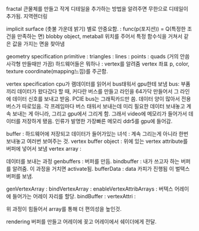 fractal
큰물체를 만들고 작게 디테일을 추가하는 방법을 알려주면 무한으로 디테일이 추가됨. 지역렌더링

implicit surface (촛불 가운데 밝기) 별로 안중요함.
: func(p(포지션)) = Q(특정한 조건을 만족하는 면)
blobby object, metaball
위치를 주어서 특정 함수식을 거쳐서 같은 값을 가지는 면을 찾아냄

geometry specification
primitive
: triangles
: lines
: points
: quads (거의 안씀 사각형 만들때만 가끔)
하드웨어들은 뭐하나
: vertex를 알려줌 vertex 좌표 p, color, texture coordinate(mapping느낌)를 주곤함.

vertex specification
cpu가 램데이터를 읽어서 bus태워서 gpu한테 보냄
bus: 부품끼리 데이터가 왔다갔다 할 때, 커다란 버스를 만들고 라인을 64가닥 만들어서 그 라인에 데이터 신호를 보내고 받음.
PCIE bus는 그래픽카드만 씀. 데이터 양이 많아서 전용버스가 따로있음.
각 프레임마다 버스 태워서 보내는데 미리 필요한 데이터 보내놓고 계속 보내는 게 아니라, 그리고 gpu에서 그리게 함. 그래서 video에 메모리가 들어가서 데이터를 저장하게 됐음.
인류가 발명한 가장빠른 메모리 ddr5를 gpu에 들어감.

buffer
: 하드웨어에 저장되고 데이터가 들어가있는 녀석
: 계속 그리는게 아니라 한번 보내놓고 여러번 보여주는 것.
vertex buffer object
: 위에 있는 vertex attribute를 버퍼에 넣어서 보냄
vertex array
:

데이터를 보내는 과정
genbuffers
: 버퍼를 만듬.
bindbuffer
: 내가 쓰고자 하는 버퍼를 알려줌. 이 과정을 거치면 activate됨.
bufferData
: data 카피가 진행됨
이 벌택스버퍼를 보냄.

genVertexArray
:
bindVertexArray
:
enableVertexAttribArrays
: 버텍스 어레이에 들어가는 어레이 자리를 할당.
bindBuffer
:
vertexAttri
:

위 과정이 힘들어서 array를 통해 더 편의성을 높인것.

rendering
버퍼를 만들고 어레이에 꽂고 어레이에서 쉐이더에게 전달.
